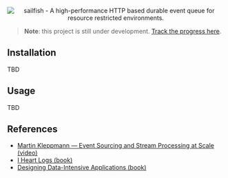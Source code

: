 <p align="center">
  <img alt="sailfish - A high-performance HTTP based durable event queue for resource restricted environments." src="https://user-images.githubusercontent.com/15202776/225699458-42a8fe82-9dd8-48a3-9828-561caf7dcc5c.png">
</p>

> **Note**: this project is still under development. [Track the progress here](https://github.com/users/codewithkyle/projects/2/views/1).

## Installation

TBD

## Usage

TBD

## References

-   [Martin Kleppmann — Event Sourcing and Stream Processing at Scale (video)](https://www.youtube.com/watch?v=avi-TZI9t2I)
-   [I Heart Logs (book)](https://www.oreilly.com/library/view/i-heart-logs/9781491909379/)
-   [Designing Data-Intensive Applications (book)](https://www.oreilly.com/library/view/designing-data-intensive-applications/9781491903063/)

